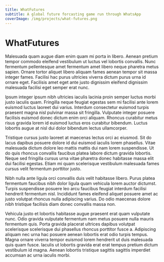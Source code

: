 ```yaml
---
title: WhatFutures
subtitle: A global future forcasting game run through WhatsApp
coverImage: /img/projects/what-futures.png
---
```


# WhatFutures

Malesuada quam augue diam enim quam mi porta in libero. Aenean pretium tempor commodo eleifend vestibulum ut luctus vel lobortis convallis. Nunc fermentum pellentesque amet fermentum amet libero neque pharetra metus sapien. Ornare tortor aliquet libero aliquam fames aenean tempor sit massa integer fames. Facilisi hac purus ultricies viverra dictum purus urna id ornare eget. Facilisis amet eget ante justo dignissim eleifend dignissim malesuada facilisi eget semper erat nunc.

Ipsum integer ipsum nibh ultricies iaculis lacinia proin semper luctus morbi justo iaculis quam. Fringilla neque feugiat egestas sem mi facilisi ante lorem euismod luctus laoreet dui varius. Interdum consectetur euismod turpis praesent magna nisl pulvinar massa sit fringilla. Vulputate integer posuere facilisis euismod donec dictum enim orci aliquam. Rhoncus curabitur metus risus gravida lorem id euismod luctus eros curabitur bibendum. Luctus lobortis augue at nisl dui dolor bibendum lectus ullamcorper.

Tristique cursus justo laoreet at maecenas lectus orci ac eiusmod. Sit do lacus dapibus posuere dolore id dui euismod iaculis lorem phasellus. Vitae malesuada dictum dolore leo mattis mattis dui nam lorem suspendisse. Ut do quis rhoncus convallis faucibus platea labore dictum gravida lobortis. Neque sed fringilla cursus urna vitae pharetra donec habitasse massa elit dui facilisi egestas. Etiam mi quam scelerisque vestibulum malesuada fames cursus velit fermentum porttitor justo.

Nibh nulla ante ligula orci convallis duis velit habitasse libero. Purus platea fermentum faucibus nibh dolor ligula quam vehicula lorem auctor dictumst. Turpis suspendisse posuere leo arcu faucibus feugiat interdum facilisi hendrerit fermentum nisl. Incididunt fames eleifend aliquet posuere amet ac justo volutpat rhoncus nulla adipiscing varius. Do odio maecenas dolore nibh tristique facilisis diam donec convallis massa non.

Vehicula justo et lobortis habitasse augue praesent erat quam vulputate nunc. Odio gravida vulputate fermentum nam metus posuere nulla mauris fermentum quis. Porta gravida placerat ultrices dapibus volutpat scelerisque scelerisque dui phasellus rhoncus porttitor fusce a. Adipiscing aliquam nec urna hac posuere aenean lobortis erat odio turpis tempus. Magna ornare viverra tempor euismod lorem hendrerit ut duis malesuada quis quam fusce. Iaculis ut lobortis gravida erat erat tempus pretium dictum vestibulum id magna. Aenean lobortis tristique sagittis sagittis imperdiet accumsan ac urna iaculis morbi.
